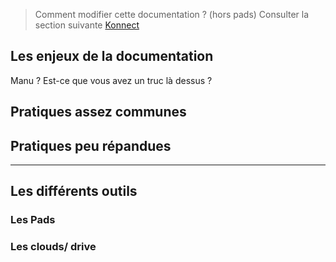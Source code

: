 <!-- #region -->
> Comment modifier cette documentation ? (hors pads) Consulter la section suivante [Konnect](./informations/konnect/)


## Les enjeux de la documentation 

Manu ? Est-ce que vous avez un truc là dessus ?
<!-- #endregion -->

## Pratiques assez communes


## Pratiques peu répandues

---

## Les différents outils

### Les Pads


### Les clouds/ drive 

